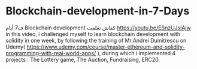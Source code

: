 # Blockchain-development-in-7-Days
ف7 أيام Blockchain development كفاش تعلمت
https://youtu.be/ESnzUJsiAjw
in this video, i challenged myself to learn blockchain development with solidity in one week, by following the training of Mr.Andrei Dumitrescu on Udemy( https://www.udemy.com/course/master-ethereum-and-solidity-programming-with-real-world-apps/ ), during which i implemented 4 projects :
The Lottery game,
The Auction,
Fundraising,
ERC20.

